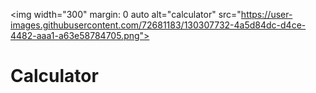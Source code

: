 <img width="300" margin: 0 auto alt="calculator" src="https://user-images.githubusercontent.com/72681183/130307732-4a5d84dc-d4ce-4482-aaa1-a63e58784705.png">
# Calculator
